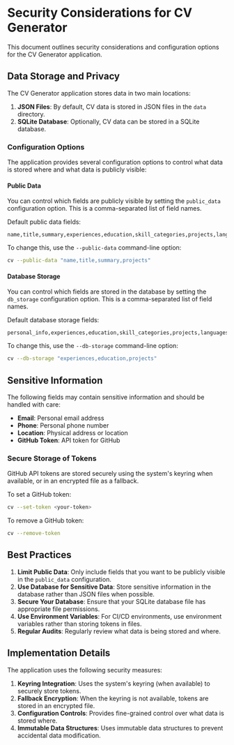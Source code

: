 # Security Considerations for CV Generator

This document outlines security considerations and configuration options for the CV Generator application.

## Data Storage and Privacy

The CV Generator application stores data in two main locations:

1. **JSON Files**: By default, CV data is stored in JSON files in the `data` directory.
2. **SQLite Database**: Optionally, CV data can be stored in a SQLite database.

### Configuration Options

The application provides several configuration options to control what data is stored where and what data is publicly visible:

#### Public Data

You can control which fields are publicly visible by setting the `public_data` configuration option. This is a comma-separated list of field names.

Default public data fields:
```
name,title,summary,experiences,education,skill_categories,projects,languages,certifications
```

To change this, use the `--public-data` command-line option:
```bash
cv --public-data "name,title,summary,projects"
```

#### Database Storage

You can control which fields are stored in the database by setting the `db_storage` configuration option. This is a comma-separated list of field names.

Default database storage fields:
```
personal_info,experiences,education,skill_categories,projects,languages,certifications,github_sources
```

To change this, use the `--db-storage` command-line option:
```bash
cv --db-storage "experiences,education,projects"
```

## Sensitive Information

The following fields may contain sensitive information and should be handled with care:

- **Email**: Personal email address
- **Phone**: Personal phone number
- **Location**: Physical address or location
- **GitHub Token**: API token for GitHub

### Secure Storage of Tokens

GitHub API tokens are stored securely using the system's keyring when available, or in an encrypted file as a fallback.

To set a GitHub token:
```bash
cv --set-token <your-token>
```

To remove a GitHub token:
```bash
cv --remove-token
```

## Best Practices

1. **Limit Public Data**: Only include fields that you want to be publicly visible in the `public_data` configuration.
2. **Use Database for Sensitive Data**: Store sensitive information in the database rather than JSON files when possible.
3. **Secure Your Database**: Ensure that your SQLite database file has appropriate file permissions.
4. **Use Environment Variables**: For CI/CD environments, use environment variables rather than storing tokens in files.
5. **Regular Audits**: Regularly review what data is being stored and where.

## Implementation Details

The application uses the following security measures:

1. **Keyring Integration**: Uses the system's keyring (when available) to securely store tokens.
2. **Fallback Encryption**: When the keyring is not available, tokens are stored in an encrypted file.
3. **Configuration Controls**: Provides fine-grained control over what data is stored where.
4. **Immutable Data Structures**: Uses immutable data structures to prevent accidental data modification.